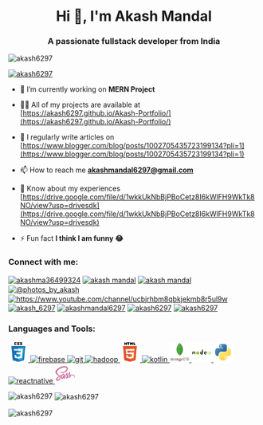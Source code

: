 <h1 align="center">Hi 👋, I'm Akash Mandal</h1>
<h3 align="center">A passionate fullstack developer from India</h3>

<p align="left"> <img src="https://komarev.com/ghpvc/?username=akash6297&label=Profile%20views&color=0e75b6&style=flat" alt="akash6297" /> </p>

<p align="left"> <a href="https://github.com/ryo-ma/github-profile-trophy"><img src="https://github-profile-trophy.vercel.app/?username=akash6297" alt="akash6297" /></a> </p>

- 🔭 I’m currently working on **MERN Project**

- 👨‍💻 All of my projects are available at [https://akash6297.github.io/Akash-Portfolio/](https://akash6297.github.io/Akash-Portfolio/)

- 📝 I regularly write articles on [https://www.blogger.com/blog/posts/1002705435723199134?pli=1](https://www.blogger.com/blog/posts/1002705435723199134?pli=1)

- 📫 How to reach me **akashmandal6297@gmail.com**

- 📄 Know about my experiences [https://drive.google.com/file/d/1wkkUkNbBjPBoCetz8I6kWlFH9WkTk8NO/view?usp=drivesdk](https://drive.google.com/file/d/1wkkUkNbBjPBoCetz8I6kWlFH9WkTk8NO/view?usp=drivesdk)

- ⚡ Fun fact **I think I am funny 😂**

<h3 align="left">Connect with me:</h3>
<p align="left">
<a href="https://twitter.com/akashma36499324" target="blank"><img align="center" src="https://raw.githubusercontent.com/rahuldkjain/github-profile-readme-generator/master/src/images/icons/Social/twitter.svg" alt="akashma36499324" height="30" width="40" /></a>
<a href="https://linkedin.com/in/akash mandal" target="blank"><img align="center" src="https://raw.githubusercontent.com/rahuldkjain/github-profile-readme-generator/master/src/images/icons/Social/linked-in-alt.svg" alt="akash mandal" height="30" width="40" /></a>
<a href="https://fb.com/akash mandal" target="blank"><img align="center" src="https://raw.githubusercontent.com/rahuldkjain/github-profile-readme-generator/master/src/images/icons/Social/facebook.svg" alt="akash mandal" height="30" width="40" /></a>
<a href="https://instagram.com/@photos_by_akash" target="blank"><img align="center" src="https://raw.githubusercontent.com/rahuldkjain/github-profile-readme-generator/master/src/images/icons/Social/instagram.svg" alt="@photos_by_akash" height="30" width="40" /></a>
<a href="https://www.youtube.com/c/https://www.youtube.com/channel/ucbjrhbm8qbkjekmb8r5ul9w" target="blank"><img align="center" src="https://raw.githubusercontent.com/rahuldkjain/github-profile-readme-generator/master/src/images/icons/Social/youtube.svg" alt="https://www.youtube.com/channel/ucbjrhbm8qbkjekmb8r5ul9w" height="30" width="40" /></a>
<a href="https://www.codechef.com/users/akash_6297" target="blank"><img align="center" src="https://cdn.jsdelivr.net/npm/simple-icons@3.1.0/icons/codechef.svg" alt="akash_6297" height="30" width="40" /></a>
<a href="https://www.hackerrank.com/akashmandal6297" target="blank"><img align="center" src="https://raw.githubusercontent.com/rahuldkjain/github-profile-readme-generator/master/src/images/icons/Social/hackerrank.svg" alt="akashmandal6297" height="30" width="40" /></a>
<a href="https://www.leetcode.com/akash6297" target="blank"><img align="center" src="https://raw.githubusercontent.com/rahuldkjain/github-profile-readme-generator/master/src/images/icons/Social/leet-code.svg" alt="akash6297" height="30" width="40" /></a>
<a href="https://auth.geeksforgeeks.org/user/akash6297" target="blank"><img align="center" src="https://raw.githubusercontent.com/rahuldkjain/github-profile-readme-generator/master/src/images/icons/Social/geeks-for-geeks.svg" alt="akash6297" height="30" width="40" /></a>
</p>


<h3 align="left">Languages and Tools:</h3>
<p align="left"> <a href="https://www.w3schools.com/css/" target="_blank" rel="noreferrer"> <img src="https://raw.githubusercontent.com/devicons/devicon/master/icons/css3/css3-original-wordmark.svg" alt="css3" width="40" height="40"/> </a> <a href="https://firebase.google.com/" target="_blank" rel="noreferrer"> <img src="https://www.vectorlogo.zone/logos/firebase/firebase-icon.svg" alt="firebase" width="40" height="40"/> </a> <a href="https://git-scm.com/" target="_blank" rel="noreferrer"> <img src="https://www.vectorlogo.zone/logos/git-scm/git-scm-icon.svg" alt="git" width="40" height="40"/> </a> <a href="https://hadoop.apache.org/" target="_blank" rel="noreferrer"> <img src="https://www.vectorlogo.zone/logos/apache_hadoop/apache_hadoop-icon.svg" alt="hadoop" width="40" height="40"/> </a> <a href="https://www.w3.org/html/" target="_blank" rel="noreferrer"> <img src="https://raw.githubusercontent.com/devicons/devicon/master/icons/html5/html5-original-wordmark.svg" alt="html5" width="40" height="40"/> </a> <a href="https://kotlinlang.org" target="_blank" rel="noreferrer"> <img src="https://www.vectorlogo.zone/logos/kotlinlang/kotlinlang-icon.svg" alt="kotlin" width="40" height="40"/> </a> <a href="https://www.mongodb.com/" target="_blank" rel="noreferrer"> <img src="https://raw.githubusercontent.com/devicons/devicon/master/icons/mongodb/mongodb-original-wordmark.svg" alt="mongodb" width="40" height="40"/> </a> <a href="https://nodejs.org" target="_blank" rel="noreferrer"> <img src="https://raw.githubusercontent.com/devicons/devicon/master/icons/nodejs/nodejs-original-wordmark.svg" alt="nodejs" width="40" height="40"/> </a> <a href="https://www.python.org" target="_blank" rel="noreferrer"> <img src="https://raw.githubusercontent.com/devicons/devicon/master/icons/python/python-original.svg" alt="python" width="40" height="40"/> </a> <a href="https://reactnative.dev/" target="_blank" rel="noreferrer"> <img src="https://reactnative.dev/img/header_logo.svg" alt="reactnative" width="40" height="40"/> </a> <a href="https://sass-lang.com" target="_blank" rel="noreferrer"> <img src="https://raw.githubusercontent.com/devicons/devicon/master/icons/sass/sass-original.svg" alt="sass" width="40" height="40"/> </a> </p>

<p><img align="left" src="https://github-readme-stats.vercel.app/api/top-langs?username=akash6297&show_icons=true&locale=en&layout=compact" alt="akash6297" /></p>

<p>&nbsp;<img align="center" src="https://github-readme-stats.vercel.app/api?username=akash6297&show_icons=true&locale=en" alt="akash6297" /></p>

<p><img align="center" src="https://github-readme-streak-stats.herokuapp.com/?user=akash6297&" alt="akash6297" /></p>
